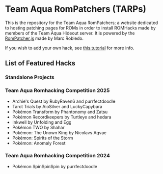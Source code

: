 # Team Aqua RomPatchers (TARPs)
This is the repository for the Team Aqua RomPatchers; a website dedicated to hosting patching pages for ROMs in order to install ROMHacks made by members of the Team Aqua Hideout server. It is powered by the [RomPatcher.js](https://github.com/marcrobledo/RomPatcher.js) made by Marc Robledo.

If you wish to add your own hack, see [this tutorial](./tutorials/how_to_add_hack.md) for more info.

## List of Featured Hacks

### Standalone Projects

### Team Aqua Romhacking Competition 2025
- Archie's Quest by RubyRaven6 and purrfectdoodle
- Tarot Trials by AioSilver and LuckyCapybara
- Pokémon Transform by Phantonomy and Zatsu
- Pokémon Recordkeepers by Turtleye and hedara
- Inkwell by Unfolding and Egg
- Pokémon TWO by Shahar
- Pokémon: The Unown King by Nicolavs Aqvae
- Pokémon: Spirits of the Storm
- Pokémon: Anomaly Forest

### Team Aqua Romhacking Competition 2024
- Pokémon SpinSpinSpin by purrfectdoodle